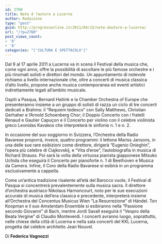 ```yaml
---
id: 2760
title: Note d ?autore a Lucerna
author: Redazione
type: "post"
guid: http://progressonline.it/2011/04/15/note-dautore-a-lucerna/
url: "/?p=2760"
post_views_count:
- '8'
- '8'
categories: "['CULTURA E SPETTACOLO']"
---
```


Dal 9 al 17 aprile 2011 a Lucerna va in scena il Festival della musica che, come ogni anno, offre la possibilità di ascoltare le più famose orchestre e i più rinomati solisti e direttori del mondo. Un appuntamento di notevole richiamo a livello internazionale che, oltre a concerti di musica classica d’alto livello, propone anche musica contemporanea ed eventi artistici indirettamente legati all’ambito musicale.

Ospiti a Pasqua, Bernard Haitink e la Chamber Orchestra of Europe che presenteranno insieme a un gruppo di solisti di razza un ciclo di tre concerti dedicati a Brahms: il “Requiem tedesco” con Sally Matthews, Christian Gerhaher e l’Arnold Schoenberg Chor; il Doppio Concerto con i fratelli Renaud e Gautier Capuçon e il Concerto per violino con il celebre violinista greco Leonidas Kavakos che interpreterà le sinfonie n. 1 e n. 2.

In occasione del suo soggiorno in Svizzera, l’Orchestra della Radio Bavarese proporrà, invece, quattro programmi: il lettone Mariss Jansons, in una delle sue rare esibizioni come direttore, dirigerà “Eugenio Onieghin”, l’opera più celebre di Ciajkovskij, e “Vita d’eroe”, l’autobiografia in musica di Richard Strauss. Poi sarà la volta della virtuosa pianista giapponese Mitsuko Uchida che eseguirà il Concerto per pianoforte n. 1 di Beethoven e Musica da Camera. Infine, il Coro della Radio Bavarese si esibirà in un programma esclusivamente a cappella.

Come un’antica tradizione risalente all’età del Barocco vuole, il Festival di Pasqua si concentrerà prevalentemente sulla musica sacra. Il direttore d’orchestra austriaco Nikolaus Harnoncourt, noto per le sue esecuzioni accurate di musica dell’era classica e precedente, interpreterà insieme all’Orchestra del Concentus Musicus Wien “La Resurrezione” di Händel. Ton Koopman e il suo Amsterdam Ensemble si esibiranno nella “Passione secondo Giovanni” di Bach, mentre Jordi Savall eseguirà il “Vespro della Beata Vergine” di Claudio Monteverdi. I concerti avranno luogo, soprattutto, nelle chiese della città di Lucerna e nella sala concerti del KKL Lucerna, progetta dal celebre architetto Jean Nouvel.

Di **Federica Vagnozzi**